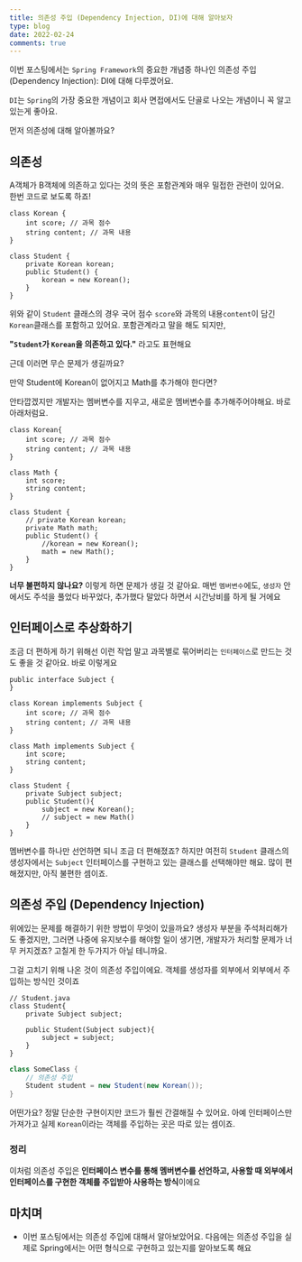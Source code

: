 ```yaml
---
title: 의존성 주입 (Dependency Injection, DI)에 대해 알아보자
type: blog
date: 2022-02-24
comments: true
---
```

이번 포스팅에서는 `Spring Framework`의 중요한 개념중 하나인 의존성 주입(Dependency Injection): DI에 대해 다루겠어요.

`DI`는 `Spring`의 가장 중요한 개념이고 회사 면접에서도 단골로 나오는 개념이니 꼭 알고있는게 좋아요.

먼저 의존성에 대해 알아볼까요?

## 의존성

A객체가 B객체에 의존하고 있다는 것의 뜻은 포함관계와 매우 밀접한 관련이 있어요. 
한번 코드로 보도록 하죠!


```java{filename=Korean.java}
class Korean {
    int score; // 과목 점수
    string content; // 과목 내용
}
```

```java{filename=Student.java}
class Student {
    private Korean korean;
    public Student() {
        korean = new Korean();
    }
}
```

위와 같이 `Student` 클래스의 경우 국어 점수 `score`와 과목의 내용`content`이 담긴 `Korean`클래스를 포함하고 있어요.
포함관계라고 말을 해도 되지만, 

**"`Student`가 `Korean`을 의존하고 있다."** 라고도 표현해요

근데 이러면 무슨 문제가 생길까요?

만약 Student에 Korean이 없어지고 Math를 추가해야 한다면?

안타깝겠지만 개발자는 멤버변수를 지우고, 새로운 멤버변수를 추가해주어야해요. 바로 아래처럼요.

```java{filename=Math.java}
class Korean{
    int score; // 과목 점수
    string content; // 과목 내용
}
```

```java{filename=Student.java}
class Math {
    int score;
    string content;
}
```

```java{filename=Student.java}
class Student {
    // private Korean korean;
    private Math math;
    public Student() {
        //korean = new Korean();
        math = new Math();
    }
}
```

**너무 불편하지 않나요?**
이렇게 하면 문제가 생길 것 같아요. 매번 `멤버변수`에도, `생성자` 안에서도 주석을 풀었다 바꾸었다, 추가했다 말았다 하면서 시간낭비를 하게 될 거에요



## 인터페이스로 추상화하기

조금 더 편하게 하기 위해선 이런 작업 말고 과목별로 묶어버리는 `인터페이스`로 만드는 것도 좋을 것 같아요.
바로 이렇게요

```java{filename=Subject.java}
public interface Subject {
}
```

```java{filename=Korean.java}
class Korean implements Subject {
    int score; // 과목 점수
    string content; // 과목 내용
}
```

```java{filename=Math.java}
class Math implements Subject {
    int score;
    string content;
}
```

```java{filename=Student.java} 
class Student {
    private Subject subject;
    public Student(){
        subject = new Korean();
        // subject = new Math()
    }
}
```

멤버변수를 하나만 선언하면 되니 조금 더 편해졌죠?
하지만 여전히 `Student` 클래스의 생성자에서는 `Subject` 인터페이스를 구현하고 있는 클래스를 선택해야만 해요.
많이 편해졌지만, 아직 불편한 셈이죠.



## 의존성 주입 (Dependency Injection)

위에있는 문제를 해결하기 위한 방법이 무엇이 있을까요?
생성자 부분을 주석처리해가도 좋겠지만, 그러면 나중에 유지보수를 해야할 일이 생기면, 개발자가 처리할 문제가 너무 커지겠죠? 고칠게 한 두가지가 아닐 테니까요.

그걸 고치기 위해 나온 것이 의존성 주입이에요. 객체를 생성자를 외부에서 외부에서 주입하는 방식인 것이죠

```java{filename=Student.java}
// Student.java
class Student{
    private Subject subject;
    
    public Student(Subject subject){
        subject = subject;
    }
}
```

```java
class SomeClass {
    // 의존성 주입
    Student student = new Student(new Korean());
}
```

어떤가요? 정말 단순한 구현이지만 코드가 훨씬 간결해질 수 있어요. 아예 인터페이스만 가져가고 실제 `Korean`이라는 객체를 주입하는 곳은 따로 있는 셈이죠.

### 정리
이처럼 의존성 주입은 **인터페이스 변수를 통해 멤버변수를 선언하고, 사용할 때 외부에서 인터페이스를 구현한 객체를 주입받아 사용하는 방식**이에요

## 마치며
- 이번 포스팅에서는 의존성 주입에 대해서 알아보았어요. 다음에는 의존성 주입을 실제로 Spring에서는 어떤 형식으로 구현하고 있는지를 알아보도록 해요

